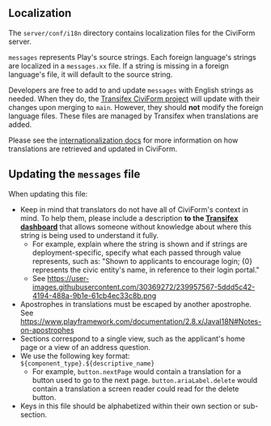 ## Localization

The `server/conf/i18n` directory contains localization files for the CiviForm server.

`messages` represents Play's source strings. Each foreign language's strings are localized in a `messages.xx` file. If a string is missing in a foreign language's file, it will default to the source string.

Developers are free to add to and update `messages` with English strings as needed. When they do, the [Transifex CiviForm project](https://app.transifex.com/civiform/civiform/dashboard) will update with their changes upon merging to `main`. However, they should **not** modify the foreign language files. These files are managed by Transifex when translations are added.

Please see the [internationalization docs](https://docs.civiform.us/contributor-guide/developer-guide/internationalization-i18n) for more information on how translations are retrieved and updated in CiviForm.

## Updating the `messages` file

When updating this file:

- Keep in mind that translators do not have all of CiviForm's context in mind. To help them, please include a description **to the [Transifex dashboard](https://app.transifex.com/civiform/civiform/dashboard/)** that allows someone without knowledge about where this string is being used to understand it fully.
  - For example, explain where the string is shown and if strings are deployment-specific, specify what each passed through value represents, such as: "Shown to applicants to encourage login; {0} represents the civic entity's name, in reference to their login portal."
  - See https://user-images.githubusercontent.com/30369272/239957567-5ddd5c42-4194-488a-9b1e-61cb4ec33c8b.png
- Apostrophes in translations must be escaped by another apostrophe. See https://www.playframework.com/documentation/2.8.x/JavaI18N#Notes-on-apostrophes
- Sections correspond to a single view, such as the applicant's home page or a view of an address question.
- We use the following key format: `${component_type}.${descriptive_name}`
  - For example, `button.nextPage` would contain a translation for a button used to go to the next page. `button.ariaLabel.delete` would contain a translation a screen reader could read for the delete button.
- Keys in this file should be alphabetized within their own section or sub-section.
